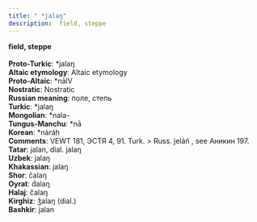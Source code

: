 ```yaml
---
title: " *jalaŋ"
description:  field, steppe
---
```

<strong> field, steppe</strong><br><br>
<strong>Proto-Turkic</strong>:  *jalaŋ<br>
<strong>Altaic etymology</strong>:  Altaic etymology<br>
<strong> Proto-Altaic</strong>:  *nālV<br>
<strong>Nostratic</strong>:  Nostratic<br>
<strong>Russian meaning</strong>:  поле, степь<br>
<strong>Turkic</strong>:  *jalaŋ<br>
<strong>Mongolian</strong>:  *nala-<br>
<strong>Tungus-Manchu</strong>:  *nā<br>
<strong>Korean</strong>:  *nàráh<br>
<strong>Comments</strong>:  VEWT 181, ЭСТЯ 4, 91. Turk. > Russ. jeláń , see Аникин 197.<br>
<strong>Tatar</strong>:  jalan, dial. jalaŋ<br>
<strong>Uzbek</strong>:  jalaŋ<br>
<strong>Khakassian</strong>:  jalaŋ<br>
<strong>Shor</strong>:  čalaŋ<br>
<strong>Oyrat</strong>:  d́alaŋ<br>
<strong>Halaj</strong>:  čalaŋ<br>
<strong>Kirghiz</strong>:  ǯalaŋ (dial.)<br>
<strong>Bashkir</strong>:  jalan<br>


